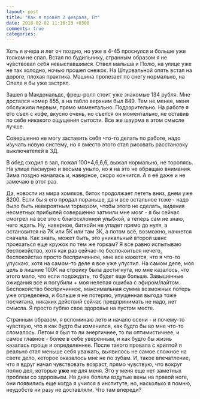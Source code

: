 ```yaml
---
layout: post
title: "Как я провёл 2 февраля, Пт"
date: 2018-02-02 11:16:23 +0300
comments: true
categories: 
---
```

Хоть я вчера и лег оч поздно, но уже в 4-45 проснулся и больше уже толком не спал. Встал по будильнику, странным образом я не чувствовал себя невыспавшимся. Отвел малыша и Полю, на улице уже не так холодно, ночью прошел снежок. На Штурвальной опять встал на дороге, плохая практика. Машина пролезает по снегу нормально, на Опеле я бы уже застрял.

Зашел в Макдональдс, фреш-ролл стоит уже знакомые 134 рубля. Мне достался номер 855, а на табло верхним был 849. Тем не менее, меня обслужили первым, прямо моментально. Подозрительно. На работе я его съел с кофе, вкусно очень, но съелся он моментально, не оставив по себе никакого ощущения сытости. Все же шаурма в этом смысле лучше.

Совершенно не могу заставить себя что-то делать по работе, надо изучать новую систему, но я вместо этого стал рисовать расстановку выключателей в 3Д.

В обед сходил в зал, пожал 100\*4,6,6,6, выжал нормально, не торопясь. На улице пасмурно и весьма уныло, но я на это не обращаю внимания. Зима поздно началась и, наверное, скоро кончится. А я её даже и не замечаю в этот раз.

Да, новости из мира хомяков, биток продолжает лететь вниз, днем уже 8200. Если бы я его продал пораньше, да и все остальное тоже - надо было быть невероятным тормозом, чтобы этого не сделать, видения несметных прибылей совершенно затмили мне мозг - я бы сейчас смотрел на все это с благосклонной улыбкой, а теперь сам не знаю, чего ждать. Ну, наверное, биткойн не упадет прямо до нуля, а остановится на 7К или 5К или там 3К, а потом всё, возможно, начнется сначала. Как знать, может быть, это уникальный второй шанс проехаться еще кружок по тем же горкам? Я все равно испытываю беспокойство, хотя как раз сейчас-то беспокоиться нечего, беспокойстао просто беспричинное, мне все кажется, что я что-то упускаю, хотя на самом-то деле я все уже упустил. На самом деле, моя цель в лишние 100К на стройку была достигнута, но мне казалось, что этого мало, что если подождать, то будет еще больше. Завышенные ожидания все и погубили + моя нелепая ошибка с эфиром/лайтом. Беспокойство беспричинное, максимальная сумма возможных потерь уже определена, и больше я не потеряю, упущенная выгода тоже посчитана, никаких действий сейчас предпринимать не надо, нет смысла. Я просто гублю свое здоровье на пустом месте.

Странным образом, я вспоминаю лето и начало осени - и почему-то чувствую, что я как будто бы изменился, как будто бы во мне что-то сломалось. Летом я был то ли энергичнее, то ли оптимистичнее, и самое главное - более в себе уверенным, и как будто бы жизнь казалась проще и определеннее. После такого провала с криптой я реально стал меньше себя уважать, выявилось не самое сложное на свете дело, которое оказалось мне не по зубам. И, такое впечатление, что я вдруг начал чувствовать возраст, прямо чувствую, что вокруг полно дел, которые **уже** не для меня. Это у меня еще нет заметных проблем со здоровьем. На днях болели вздутые вены на правой ноге, они появились еще когда я учился в институте, но, насколько я помню, неудобств ни разу не доставляли. Что там впереди? 